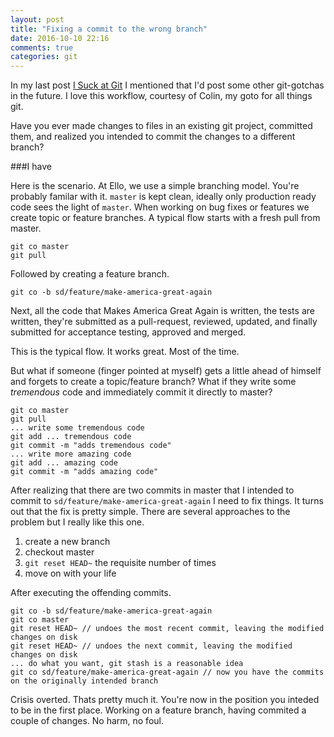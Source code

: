 ```yaml
---
layout: post
title: "Fixing a commit to the wrong branch"
date: 2016-10-10 22:16
comments: true
categories: git
---
```


In my last post [I Suck at Git](http://seancdougherty.com/blog/2016/10/02/i-suck-at-git/) I mentioned that I'd post some other git-gotchas in the future. I love this workflow, courtesy of Colin, my goto for all things git.

Have you ever made changes to files in an existing git project, committed them, and realized you intended to commit the changes to a different branch?

###I have

Here is the scenario. At Ello, we use a simple branching model. You're probably familar with it. `master` is kept clean, ideally only production ready code sees the light of `master`. When working on bug fixes or features we create topic or feature branches. A typical flow starts with a fresh pull from master.

```
git co master
git pull
```

Followed by creating a feature branch.

```
git co -b sd/feature/make-america-great-again
```

Next, all the code that Makes America Great Again is written, the tests are written, they're submitted as a pull-request, reviewed, updated, and finally submitted for acceptance testing, approved and merged.

This is the typical flow. It works great. Most of the time.

But what if someone (finger pointed at myself) gets a little ahead of himself and forgets to create a topic/feature branch? What if they write some *tremendous* code and immediately commit it directly to master?

```
git co master
git pull
... write some tremendous code
git add ... tremendous code
git commit -m "adds tremendous code"
... write more amazing code
git add ... amazing code
git commit -m "adds amazing code"
```

After realizing that there are two commits in master that I intended to commit to `sd/feature/make-america-great-again` I need to fix things. It turns out that the fix is pretty simple. There are several approaches to the problem but I really like this one.

1. create a new branch
1. checkout master
1. `git reset HEAD~` the requisite number of times
1. move on with your life

After executing the offending commits.

```
git co -b sd/feature/make-america-great-again
git co master
git reset HEAD~ // undoes the most recent commit, leaving the modified changes on disk
git reset HEAD~ // undoes the next commit, leaving the modified changes on disk
... do what you want, git stash is a reasonable idea
git co sd/feature/make-america-great-again // now you have the commits on the originally intended branch
```

Crisis overted. Thats pretty much it. You're now in the position you inteded to be in the first place. Working on a feature branch, having commited a couple of changes. No harm, no foul.

